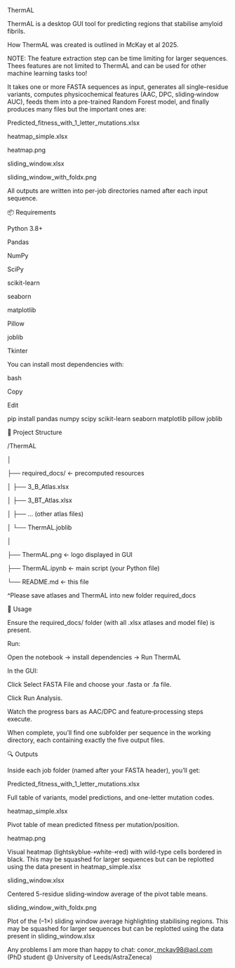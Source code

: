 ThermAL



ThermAL is a desktop GUI tool for predicting regions that stabilise amyloid fibrils.



How ThermAL was created is outlined in McKay et al 2025.



NOTE: The feature extraction step can be time limiting for larger sequences. Thees features are not limited to ThermAL and can be used for other machine learning tasks too!



It takes one or more FASTA sequences as input, generates all single–residue variants, computes physicochemical features (AAC, DPC, sliding‐window AUC), feeds them into a pre-trained Random Forest model, and finally produces many files but the important ones are:



Predicted\_fitness\_with\_1\_letter\_mutations.xlsx



heatmap\_simple.xlsx



heatmap.png



sliding\_window.xlsx



sliding\_window\_with\_foldx.png



All outputs are written into per-job directories named after each input sequence.



📦 Requirements

Python 3.8+



Pandas



NumPy



SciPy



scikit-learn



seaborn



matplotlib



Pillow



joblib



Tkinter



You can install most dependencies with:



bash

Copy

Edit

pip install pandas numpy scipy scikit-learn seaborn matplotlib pillow joblib



📁 Project Structure

/ThermAL

│

├── required\_docs/                  ← precomputed resources

│   ├── 3\_B\_Atlas.xlsx

│   ├── 3\_BT\_Atlas.xlsx

│   ├── … (other atlas files)

│   └── ThermAL.joblib

│

├── ThermAL.png                     ← logo displayed in GUI

├── ThermAL.ipynb                  ← main script (your Python file)

└── README.md                       ← this file



^Please save atlases and ThermAL into new folder required\_docs

🚀 Usage



Ensure the required\_docs/ folder (with all .xlsx atlases and model file) is present.



Run:

Open the notebook -> install dependencies -> Run ThermAL

In the GUI:



Click Select FASTA File and choose your .fasta or .fa file.



Click Run Analysis.



Watch the progress bars as AAC/DPC and feature‐processing steps execute.



When complete, you’ll find one subfolder per sequence in the working directory, each containing exactly the five output files.



🔍 Outputs

Inside each job folder (named after your FASTA header), you’ll get:



Predicted\_fitness\_with\_1\_letter\_mutations.xlsx

Full table of variants, model predictions, and one-letter mutation codes.



heatmap\_simple.xlsx

Pivot table of mean predicted fitness per mutation/position.



heatmap.png

Visual heatmap (lightskyblue⇢white⇢red) with wild-type cells bordered in black. This may be squashed for larger sequences but can be replotted using the data present in heatmap\_simple.xlsx



sliding\_window.xlsx

Centered 5-residue sliding‐window average of the pivot table means.



sliding\_window\_with\_foldx.png

Plot of the (–1×) sliding window average highlighting stabilising regions. This may be squashed for larger sequences but can be replotted using the data present in sliding\_window.xlsx





Any problems I am more than happy to chat: conor\_mckay98@aol.com (PhD student @ University of Leeds/AstraZeneca)

